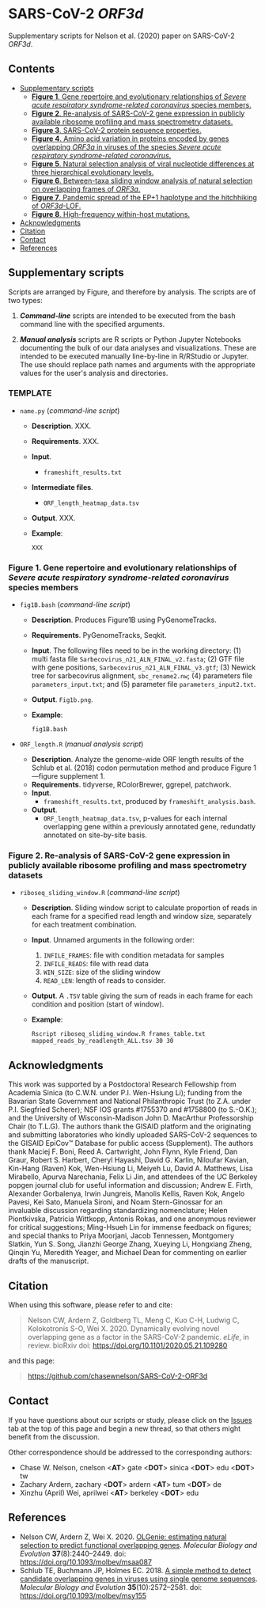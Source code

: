 # SARS-CoV-2 *ORF3d*

Supplementary scripts for Nelson et al. (2020) paper on SARS-CoV-2 *ORF3d*.


## <a name="contents"></a>Contents

* [Supplementary scripts](#supplementary-scripts)
	* [**Figure 1**. Gene repertoire and evolutionary relationships of *Severe acute respiratory syndrome-related coronavirus* species members.](#figure-1)
	* [**Figure 2**. Re-analysis of SARS-CoV-2 gene expression in publicly available ribosome profiling and mass spectrometry datasets.](#figure-2)
	* [**Figure 3**. SARS-CoV-2 protein sequence properties.](#figure-3)
	* [**Figure 4**. Amino acid variation in proteins encoded by genes overlapping *ORF3a* in viruses of the species *Severe acute respiratory syndrome-related coronavirus*.](#figure-4)
	* [**Figure 5**. Natural selection analysis of viral nucleotide differences at three hierarchical evolutionary levels.](#figure-5)
	* [**Figure 6**. Between-taxa sliding window analysis of natural selection on overlapping frames of *ORF3a*.](#figure-6)
	* [**Figure 7**. Pandemic spread of the EP+1 haplotype and the hitchhiking of *ORF3d*-LOF.](#figure-7)
	* [**Figure 8**. High-frequency within-host mutations.](#figure-8)
* [Acknowledgments](#acknowledgments)
* [Citation](#citation)
* [Contact](#contact)
* [References](#references)


## <a name="supplementary-scripts"></a>Supplementary scripts

Scripts are arranged by Figure, and therefore by analysis. The scripts are of two types: 

1. ***Command-line*** scripts are intended to be executed from the bash command line with the specified arguments. 

2. ***Manual analysis*** scripts are R scripts or Python Jupyter Notebooks documenting the bulk of our data analyses and visualizations. These are intended to be executed manually line-by-line in R/RStudio or Jupyter. The use should replace path names and arguments with the appropriate values for the user's analysis and directories.


### TEMPLATE
* `name.py` (*command-line script*)
	* **Description**. XXX.
	* **Requirements**. XXX.
	* **Input**.
		* `frameshift_results.txt`
	* **Intermediate files**.
		* `ORF_length_heatmap_data.tsv`
	* **Output**. XXX.
	* **Example**:

		`XXX`
		

### <a name="figure-1"></a>Figure 1. Gene repertoire and evolutionary relationships of *Severe acute respiratory syndrome-related coronavirus* species members

* `fig1B.bash` (*command-line script*)
	* **Description**. Produces Figure1B using PyGenomeTracks.
	* **Requirements**. PyGenomeTracks, Seqkit.
	* **Input**. The following files need to be in the working directory: (1) multi fasta file `Sarbecovirus_n21_ALN_FINAL_v2.fasta`; (2) GTF file with gene positions, `Sarbecovirus_n21_ALN_FINAL_v3.gtf`; (3) Newick tree for sarbecovirus alignment, `sbc_rename2.nw`; (4) parameters file `parameters_input.txt`; and (5) parameter file `parameters_input2.txt`.
	* **Output**. `Fig1b.png`.
	* **Example**:

		`fig1B.bash`

* `ORF_length.R` (*manual analysis script*)
	* **Description**. Analyze the genome-wide ORF length results of the Schlub et al. (2018) codon permutation method and produce Figure 1—figure supplement 1.
	* **Requirements**. tidyverse, RColorBrewer, ggrepel, patchwork.
	* **Input**. 
		* `frameshift_results.txt`, produced by `frameshift_analysis.bash`.
	* **Output**. 
		* `ORF_length_heatmap_data.tsv`, p-values for each internal overlapping gene within a previously annotated gene, redundatly annotated on site-by-site basis.


### <a name="figure-2"></a>Figure 2. Re-analysis of SARS-CoV-2 gene expression in publicly available ribosome profiling and mass spectrometry datasets

* `riboseq_sliding_window.R` (*command-line script*)
	* **Description**. Sliding window script to calculate proportion of reads in each frame for a specified read length and window size, separately for each treatment combination.
	* **Input**. Unnamed arguments in the following order: 
		1. `INFILE_FRAMES`: file with condition metadata for samples
		2. `INFILE_READS`: file with read data
		3. `WIN_SIZE`: size of the sliding window
		4. `READ_LEN`: length of reads to consider.
	* **Output**. A `.TSV` table giving the sum of reads in each frame for each condition and position (start of window).
	* **Example**:

		`Rscript riboseq_sliding_window.R frames_table.txt mapped_reads_by_readlength_ALL.tsv 30 30`





## <a name="acknowledgments"></a>Acknowledgments

This work was supported by a Postdoctoral Research Fellowship from Academia Sinica (to C.W.N. under P.I. Wen-Hsiung Li); funding from the Bavarian State Government and National Philanthropic Trust (to Z.A. under P.I. Siegfried Scherer); NSF IOS grants #1755370 and #1758800 (to S.-O.K.); and the University of Wisconsin-Madison John D. MacArthur Professorship Chair (to T.L.G). The authors thank the GISAID platform and the originating and submitting laboratories who kindly uploaded SARS-CoV-2 sequences to the GISAID EpiCov™ Database for public access (Supplement). The authors thank Maciej F. Boni, Reed A. Cartwright, John Flynn, Kyle Friend, Dan Graur, Robert S. Harbert, Cheryl Hayashi, David G. Karlin, Niloufar Kavian, Kin-Hang (Raven) Kok, Wen-Hsiung Li, Meiyeh Lu, David A. Matthews, Lisa Mirabello, Apurva Narechania, Felix Li Jin, and attendees of the UC Berkeley popgen journal club for useful information and discussion; Andrew E. Firth, Alexander Gorbalenya, Irwin Jungreis, Manolis Kellis, Raven Kok, Angelo Pavesi, Kei Sato, Manuela Sironi, and Noam Stern-Ginossar for an invaluable discussion regarding standardizing nomenclature; Helen Piontkivska, Patricia Wittkopp, Antonis Rokas, and one anonymous reviewer for critical suggestions; Ming-Hsueh Lin for immense feedback on figures; and special thanks to Priya Moorjani, Jacob Tennessen, Montgomery Slatkin, Yun S. Song, Jianzhi George Zhang, Xueying Li, Hongxiang Zheng, Qinqin Yu, Meredith Yeager, and Michael Dean for commenting on earlier drafts of the manuscript.


## <a name="citation"></a>Citation

When using this software, please refer to and cite:

>Nelson CW, Ardern Z, Goldberg TL, Meng C, Kuo C-H, Ludwig C, Kolokotronis S-O, Wei X. 2020. Dynamically evolving novel overlapping gene as a factor in the SARS-CoV-2 pandemic. *eLife*, in review. bioRxiv doi: <a target="_blank" rel="noopener noreferrer" href="https://doi.org/10.1101/2020.05.21.109280">https://doi.org/10.1101/2020.05.21.109280</a>

and this page:

>https://github.com/chasewnelson/SARS-CoV-2-ORF3d


## <a name="contact"></a>Contact

If you have questions about our scripts or study, please click on the <a target="_blank" href="https://github.com/chasewnelson/SARS-CoV-2-ORF3d/issues">Issues</a> tab at the top of this page and begin a new thread, so that others might benefit from the discussion.

Other correspondence should be addressed to the corresponding authors: 

*  Chase W. Nelson, cnelson <**AT**> gate <**DOT**> sinica <**DOT**> edu <**DOT**> tw
*  Zachary Ardern, zachary <**DOT**> ardern <**AT**> tum <**DOT**> de
*  Xinzhu (April) Wei, aprilwei <**AT**> berkeley <**DOT**> edu


## <a name="references"></a>References

* Nelson CW, Ardern Z, Wei X. 2020. <a target="_blank" href="https://academic.oup.com/mbe/article/37/8/2440/5815567">OLGenie: estimating natural selection to predict functional overlapping genes</a>. *Molecular Biology and Evolution* **37**(8):2440–2449. doi: https://doi.org/10.1093/molbev/msaa087
* Schlub TE, Buchmann JP, Holmes EC. 2018. <a target="_blank" href="https://academic.oup.com/mbe/article/35/10/2572/5067730">A simple method to detect candidate overlapping genes in viruses using single genome sequences</a>. *Molecular Biology and Evolution* **35**(10):2572–2581. doi: https://doi.org/10.1093/molbev/msy155
